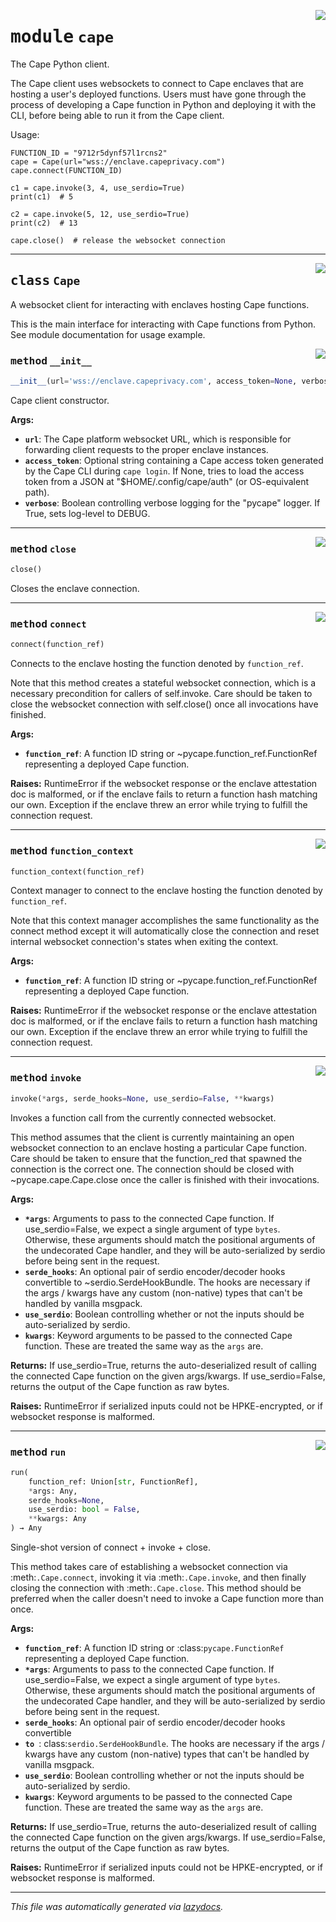 <!-- markdownlint-disable -->

<a href="../../pycape/cape.py#L0"><img align="right" style="float:right;" src="https://img.shields.io/badge/-source-cccccc?style=flat-square"></a>

# <kbd>module</kbd> `cape`
The Cape Python client. 

The Cape client uses websockets to connect to Cape enclaves that are hosting a user's deployed functions. Users must have gone through the process of developing a Cape function in Python and deploying it with the CLI, before being able to run it from the Cape client. 

Usage: 

```
FUNCTION_ID = "9712r5dynf57l1rcns2"
cape = Cape(url="wss://enclave.capeprivacy.com")
cape.connect(FUNCTION_ID)

c1 = cape.invoke(3, 4, use_serdio=True)
print(c1)  # 5

c2 = cape.invoke(5, 12, use_serdio=True)
print(c2)  # 13

cape.close()  # release the websocket connection
``` 



---

<a href="../../pycape/cape.py#L51"><img align="right" style="float:right;" src="https://img.shields.io/badge/-source-cccccc?style=flat-square"></a>

## <kbd>class</kbd> `Cape`
A websocket client for interacting with enclaves hosting Cape functions. 

This is the main interface for interacting with Cape functions from Python. See module documentation for usage example. 

<a href="../../pycape/cape.py#L58"><img align="right" style="float:right;" src="https://img.shields.io/badge/-source-cccccc?style=flat-square"></a>

### <kbd>method</kbd> `__init__`

```python
__init__(url='wss://enclave.capeprivacy.com', access_token=None, verbose=False)
```

Cape client constructor. 



**Args:**
 
 - <b>`url`</b>:  The Cape platform websocket URL, which is responsible for forwarding  client requests to the proper enclave instances. 
 - <b>`access_token`</b>:  Optional string containing a Cape access token generated  by the Cape CLI during `cape login`. If None, tries to load the access  token from a JSON at "$HOME/.config/cape/auth" (or OS-equivalent path). 
 - <b>`verbose`</b>:  Boolean controlling verbose logging for the "pycape" logger.  If True, sets log-level to DEBUG. 




---

<a href="../../pycape/cape.py#L87"><img align="right" style="float:right;" src="https://img.shields.io/badge/-source-cccccc?style=flat-square"></a>

### <kbd>method</kbd> `close`

```python
close()
```

Closes the enclave connection. 

---

<a href="../../pycape/cape.py#L93"><img align="right" style="float:right;" src="https://img.shields.io/badge/-source-cccccc?style=flat-square"></a>

### <kbd>method</kbd> `connect`

```python
connect(function_ref)
```

Connects to the enclave hosting the function denoted by `function_ref`. 

Note that this method creates a stateful websocket connection, which is a necessary precondition for callers of self.invoke. Care should be taken to close the websocket connection with self.close() once all invocations have finished. 



**Args:**
 
 - <b>`function_ref`</b>:  A function ID string or ~pycape.function_ref.FunctionRef  representing a deployed Cape function. 



**Raises:**
 RuntimeError if the websocket response or the enclave attestation doc is  malformed, or if the enclave fails to return a function hash matching  our own. Exception if the enclave threw an error while trying to fulfill the  connection request. 

---

<a href="../../cape/function_context#L115"><img align="right" style="float:right;" src="https://img.shields.io/badge/-source-cccccc?style=flat-square"></a>

### <kbd>method</kbd> `function_context`

```python
function_context(function_ref)
```

Context manager to connect to the enclave hosting the function denoted by `function_ref`. 

Note that this context manager accomplishes the same functionality as the connect method except it will automatically close the connection and reset internal websocket connection's states when exiting the context. 



**Args:**
 
 - <b>`function_ref`</b>:  A function ID string or ~pycape.function_ref.FunctionRef  representing a deployed Cape function. 



**Raises:**
 RuntimeError if the websocket response or the enclave attestation doc is  malformed, or if the enclave fails to return a function hash matching  our own. Exception if the enclave threw an error while trying to fulfill the  connection request. 

---

<a href="../../pycape/cape.py#L140"><img align="right" style="float:right;" src="https://img.shields.io/badge/-source-cccccc?style=flat-square"></a>

### <kbd>method</kbd> `invoke`

```python
invoke(*args, serde_hooks=None, use_serdio=False, **kwargs)
```

Invokes a function call from the currently connected websocket. 

This method assumes that the client is currently maintaining an open websocket connection to an enclave hosting a particular Cape function. Care should be taken to ensure that the function_red that spawned the connection is the correct one. The connection should be closed with ~pycape.cape.Cape.close once the caller is finished with their invocations. 



**Args:**
 
 - <b>`*args`</b>:  Arguments to pass to the connected Cape function. If  use_serdio=False, we expect a single argument of type `bytes`.  Otherwise, these arguments should match the positional arguments  of the undecorated Cape handler, and they will be auto-serialized by  serdio before being sent in the request. 
 - <b>`serde_hooks`</b>:  An optional pair of serdio encoder/decoder hooks convertible  to ~serdio.SerdeHookBundle. The hooks are necessary if the args / kwargs  have any custom (non-native) types that can't be handled by vanilla  msgpack. 
 - <b>`use_serdio`</b>:  Boolean controlling whether or not the inputs should be  auto-serialized by serdio. 
 - <b>`kwargs`</b>:  Keyword arguments to be passed to the connected Cape function.  These are treated the same way as the `args` are. 



**Returns:**
 If use_serdio=True, returns the auto-deserialized result of calling the connected Cape function on the given args/kwargs. If use_serdio=False, returns the output of the Cape function as raw bytes. 



**Raises:**
 RuntimeError if serialized inputs could not be HPKE-encrypted, or if  websocket response is malformed. 

---

<a href="../../pycape/cape.py#L179"><img align="right" style="float:right;" src="https://img.shields.io/badge/-source-cccccc?style=flat-square"></a>

### <kbd>method</kbd> `run`

```python
run(
    function_ref: Union[str, FunctionRef],
    *args: Any,
    serde_hooks=None,
    use_serdio: bool = False,
    **kwargs: Any
) → Any
```

Single-shot version of connect + invoke + close. 

This method takes care of establishing a websocket connection via :meth:`.Cape.connect`, invoking it via :meth:`.Cape.invoke`, and then finally closing the connection with :meth:`.Cape.close`. This method should be preferred when the caller doesn't need to invoke a Cape function more than once. 



**Args:**
 
 - <b>`function_ref`</b>:  A function ID string or :class:`pycape.FunctionRef`  representing a deployed Cape function. 
 - <b>`*args`</b>:  Arguments to pass to the connected Cape function. If  use_serdio=False, we expect a single argument of type `bytes`.  Otherwise, these arguments should match the positional arguments  of the undecorated Cape handler, and they will be auto-serialized by  serdio before being sent in the request. 
 - <b>`serde_hooks`</b>:  An optional pair of serdio encoder/decoder hooks convertible 
 - <b>`to `</b>: class:`serdio.SerdeHookBundle`. The hooks are necessary if the args / kwargs have any custom (non-native) types that can't be handled by vanilla msgpack. 
 - <b>`use_serdio`</b>:  Boolean controlling whether or not the inputs should be  auto-serialized by serdio. 
 - <b>`kwargs`</b>:  Keyword arguments to be passed to the connected Cape function.  These are treated the same way as the `args` are. 



**Returns:**
 If use_serdio=True, returns the auto-deserialized result of calling the connected Cape function on the given args/kwargs. If use_serdio=False, returns the output of the Cape function as raw bytes. 



**Raises:**
 RuntimeError if serialized inputs could not be HPKE-encrypted, or if  websocket response is malformed. 




---

_This file was automatically generated via [lazydocs](https://github.com/ml-tooling/lazydocs)._
